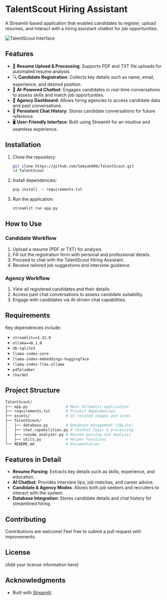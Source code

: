 # TalentScout Hiring Assistant

A Streamlit-based application that enables candidates to register, upload resumes, and interact with a hiring assistant chatbot for job opportunities.

![TalentScout Interface](D:\PGAGI\assets\file_2025-02-07_11.31.37.png)

## Features

- 📄 **Resume Upload & Processing**: Supports PDF and TXT file uploads for automated resume analysis.
- 🔍 **Candidate Registration**: Collects key details such as name, email, experience, and desired position.
- 🤖 **AI-Powered Chatbot**: Engages candidates in real-time conversations to assess skills and match job opportunities.
- 🏢 **Agency Dashboard**: Allows hiring agencies to access candidate data and past conversations.
- 🔄 **Persistent Chat History**: Stores candidate conversations for future reference.
- 🖥️ **User-Friendly Interface**: Built using Streamlit for an intuitive and seamless experience.

## Installation

1. Clone the repository:

   ```bash
   git clone https://github.com/Samyak008/TalentScout.git
   cd TalentScout
   ```

2. Install dependencies:

   ```bash
   pip install -r requirements.txt
   ```
3. Run the application:

   ```bash
   streamlit run app.py
   ```

## How to Use

### Candidate Workflow
1. Upload a resume (PDF or TXT) for analysis.
2. Fill out the registration form with personal and professional details.
3. Proceed to chat with the TalentScout Hiring Assistant.
4. Receive tailored job suggestions and interview guidance.

### Agency Workflow
1. View all registered candidates and their details.
2. Access past chat conversations to assess candidate suitability.
3. Engage with candidates via AI-driven chat capabilities.

## Requirements

Key dependencies include:

- `streamlit==1.32.0`
- `ollama==0.1.0`
- `db-sqlite3`
- `llama-index-core`
- `llama-index-embeddings-huggingface`
- `llama-index-llms-ollama`
- `pdfplumber`
- `chardet`
 
## Project Structure

```bash
TalentScout/
├── app.py                 # Main Streamlit application
├── requirements.txt       # Project dependencies
├── assets/                # UI-related images and icons
├── TalentScout/
│   ├── database.py        # Database management (SQLite)
│   ├── chat_capabilities.py # Chatbot logic & processing
│   ├── resume_analyzer.py # Resume parsing and analysis
│   ├── utils.py           # Helper functions
└── README.md              # Documentation
```

## Features in Detail

- **Resume Parsing**: Extracts key details such as skills, experience, and education.
- **AI Chatbot**: Provides interview tips, job matches, and career advice.
- **Candidate & Agency Modes**: Allows both job seekers and recruiters to interact with the system.
- **Database Integration**: Stores candidate details and chat history for streamlined hiring.

## Contributing

Contributions are welcome! Feel free to submit a pull request with improvements.

## License

[Add your license information here]

## Acknowledgments

- Built with [Streamlit](https://streamlit.io/)
